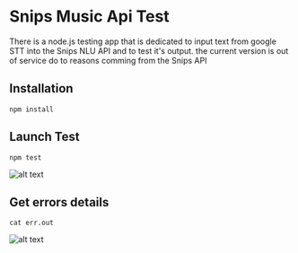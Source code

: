 # Snips Music Api Test

There is a node.js testing app that is dedicated to input text from google STT into the Snips NLU API and to test it's output. 
the current version is out of service do to reasons comming from the Snips API 


## Installation

`npm install`


## Launch Test

`npm test`

![alt text](https://github.com/whyd/snipsTest/blob/master/picture.png "Test Snip API")

## Get errors details

`cat err.out`

![alt text](https://github.com/whyd/snipsTest/blob/master/picture-err.png "Test Snip API")
